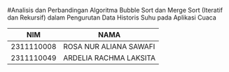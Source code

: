#Analisis dan Perbandingan Algoritma Bubble Sort dan Merge Sort (Iteratif dan Rekursif) dalam Pengurutan Data Historis Suhu pada Aplikasi Cuaca

| **NIM**       | **NAMA**                  |
|---------------|---------------------------|
| 2311110008    | ROSA NUR ALIANA SAWAFI    |
| 2311110049    | ARDELIA RACHMA LAKSITA    |
